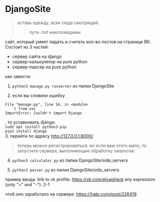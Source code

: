 # DjangoSite
> оставь одежду, всяк сюда смотрящий.
>> пути .md неисповедимы

сайт, который умеет падать и считать кол-во постов на странице ВК. Состоит из 3 частей:

+  сервер сайта на django
+ сервер-калькулятор на pure python
+  сервер-парсер на pure python


как завести:

1. ```python3 manage.py runserver``` из папки DjangoSite  

2. если вы словили ошибку  
```
File "manage.py", line 14, in <module>  
    ) from exc  
ImportError: Couldn't import Django
```
, то уставновить django:  
```sudo apt install python3-pip```  
```pip3 install django```  
3. перейти по адресу http://127.0.0.1:8000/    
  
> теперь можно регистрироваться, но если вам этого мало, то запустите сервера, выполняющие обработку запросов:  

4. ```python3 calculator.py``` из папки DjangoSite/side_servers  

5. ```python3 parser.py``` из папки DjangoSite/side_servers

пример ввода:
    link to vk profile: https://vk.com/elyaishere
    any expression (only "+" and "-"): 2-1


чтоб оно заработало на сервере: https://habr.com/post/226419
